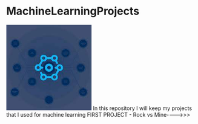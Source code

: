 # MachineLearningProjects
![MachineLearningProjects](download.jfif)
In this repository I will keep my projects that I used for machine learning
FIRST PROJECT - Rock vs Mine---->>>
